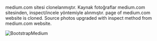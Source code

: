 medium.com sitesi clonelanmıştır. Kaynak fotoğraflar medium.com sitesinden, inspect/incele yöntemiyle alınmıştır.
page of medium.com website is cloned. Source photos upgraded with inspect method from medium.com website.



![BootstrapMedium](https://user-images.githubusercontent.com/109991448/200231689-62b93cfe-852b-4a03-9d01-1732f50c894b.jpg)

